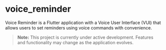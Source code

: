 # voice_reminder

Voice Reminder is a Flutter application with a Voice User Interface (VUI) that allows users to set reminders using voice commands with convenience.

> **Note:** This project is currently under active development. Features and functionality may change as the application evolves.
